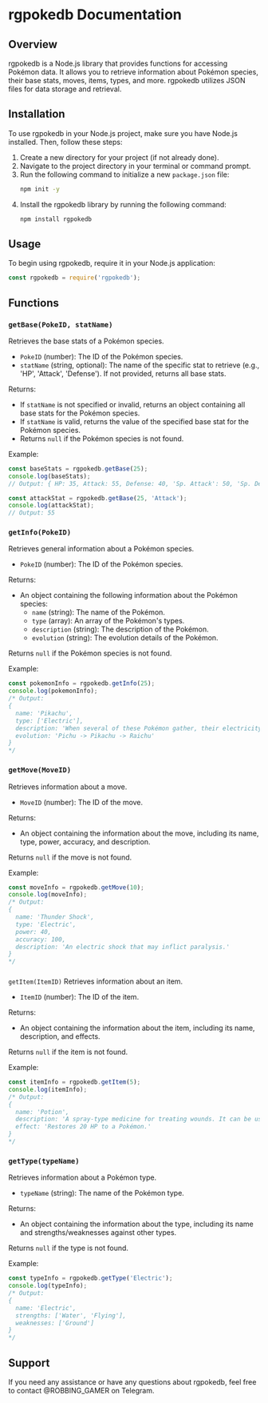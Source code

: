 # rgpokedb Documentation

## Overview
rgpokedb is a Node.js library that provides functions for accessing Pokémon data. It allows you to retrieve information about Pokémon species, their base stats, moves, items, types, and more. rgpokedb utilizes JSON files for data storage and retrieval.

## Installation
To use rgpokedb in your Node.js project, make sure you have Node.js installed. Then, follow these steps:

1. Create a new directory for your project (if not already done).
2. Navigate to the project directory in your terminal or command prompt.
3. Run the following command to initialize a new `package.json` file:
   ```bash
   npm init -y
   ```
4. Install the rgpokedb library by running the following command:
   ```bash
   npm install rgpokedb
   ```

## Usage
To begin using rgpokedb, require it in your Node.js application:

```javascript
const rgpokedb = require('rgpokedb');
```

## Functions

### `getBase(PokeID, statName)`
Retrieves the base stats of a Pokémon species.

- `PokeID` (number): The ID of the Pokémon species.
- `statName` (string, optional): The name of the specific stat to retrieve (e.g., 'HP', 'Attack', 'Defense'). If not provided, returns all base stats.

Returns:
- If `statName` is not specified or invalid, returns an object containing all base stats for the Pokémon species.
- If `statName` is valid, returns the value of the specified base stat for the Pokémon species.
- Returns `null` if the Pokémon species is not found.

Example:
```javascript
const baseStats = rgpokedb.getBase(25);
console.log(baseStats);
// Output: { HP: 35, Attack: 55, Defense: 40, 'Sp. Attack': 50, 'Sp. Defence': 50, Speed: 90 }

const attackStat = rgpokedb.getBase(25, 'Attack');
console.log(attackStat);
// Output: 55
```

### `getInfo(PokeID)`
Retrieves general information about a Pokémon species.

- `PokeID` (number): The ID of the Pokémon species.

Returns:
- An object containing the following information about the Pokémon species:
  - `name` (string): The name of the Pokémon.
  - `type` (array): An array of the Pokémon's types.
  - `description` (string): The description of the Pokémon.
  - `evolution` (string): The evolution details of the Pokémon.

Returns `null` if the Pokémon species is not found.

Example:
```javascript
const pokemonInfo = rgpokedb.getInfo(25);
console.log(pokemonInfo);
/* Output:
{
  name: 'Pikachu',
  type: ['Electric'],
  description: 'When several of these Pokémon gather, their electricity could build and cause lightning storms.',
  evolution: 'Pichu -> Pikachu -> Raichu'
}
*/
```

### `getMove(MoveID)`
Retrieves information about a move.

- `MoveID` (number): The ID of the move.

Returns:
- An object containing the information about the move, including its name, type, power, accuracy, and description.

Returns `null` if the move is not found.

Example:
```javascript
const moveInfo = rgpokedb.getMove(10);
console.log(moveInfo);
/* Output:
{
  name: 'Thunder Shock',
  type: 'Electric',
  power: 40,
  accuracy: 100,
  description: 'An electric shock that may inflict paralysis.'
}
*/
```

###

 `getItem(ItemID)`
Retrieves information about an item.

- `ItemID` (number): The ID of the item.

Returns:
- An object containing the information about the item, including its name, description, and effects.

Returns `null` if the item is not found.

Example:
```javascript
const itemInfo = rgpokedb.getItem(5);
console.log(itemInfo);
/* Output:
{
  name: 'Potion',
  description: 'A spray-type medicine for treating wounds. It can be used to restore 20 HP to a single Pokémon.',
  effect: 'Restores 20 HP to a Pokémon.'
}
*/
```

### `getType(typeName)`
Retrieves information about a Pokémon type.

- `typeName` (string): The name of the Pokémon type.

Returns:
- An object containing the information about the type, including its name and strengths/weaknesses against other types.

Returns `null` if the type is not found.

Example:
```javascript
const typeInfo = rgpokedb.getType('Electric');
console.log(typeInfo);
/* Output:
{
  name: 'Electric',
  strengths: ['Water', 'Flying'],
  weaknesses: ['Ground']
}
*/
```

## Support
If you need any assistance or have any questions about rgpokedb, feel free to contact @ROBBING_GAMER on Telegram.